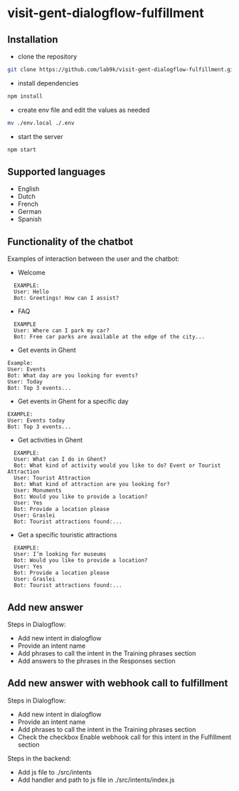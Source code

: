 # visit-gent-dialogflow-fulfillment

## Installation

* clone the repository
```bash
git clone https://github.com/lab9k/visit-gent-dialogflow-fulfillment.git
```

* install dependencies
```bash
npm install
```

* create env file and edit the values as needed
```bash
mv ./env.local ./.env
```

* start the server
```bash
npm start
```

## Supported languages
* English
* Dutch
* French
* German
* Spanish

## Functionality of the chatbot

Examples of interaction between the user and the chatbot:

* Welcome
```
  EXAMPLE:
  User: Hello
  Bot: Greetings! How can I assist?
```

* FAQ
```
  EXAMPLE
  User: Where can I park my car?
  Bot: Free car parks are available at the edge of the city...
```

* Get events in Ghent
 ```
 Example:
 User: Events
 Bot: What day are you looking for events?
 User: Today
 Bot: Top 3 events...
```

* Get events in Ghent for a specific day
 ```
 EXAMPLE:
 User: Events today
 Bot: Top 3 events...
```

* Get activities in Ghent
```
  EXAMPLE:
  User: What can I do in Ghent?
  Bot: What kind of activity would you like to do? Event or Tourist Attraction
  User: Tourist Attraction
  Bot: What kind of attraction are you looking for?
  User: Monuments
  Bot: Would you like to provide a location?
  User: Yes
  Bot: Provide a location please
  User: Graslei
  Bot: Tourist attractions found:...
```

* Get a specific touristic attractions
```
  EXAMPLE:
  User: I’m looking for museums
  Bot: Would you like to provide a location?
  User: Yes
  Bot: Provide a location please
  User: Graslei
  Bot: Tourist attractions found:...
```

## Add new answer
Steps in Dialogflow:
* Add new intent in dialogflow
* Provide an intent name
* Add phrases to call the intent in the Training phrases section
* Add answers to the phrases in the Responses section

## Add new answer with webhook call to fulfillment
Steps in Dialogflow:
* Add new intent in dialogflow
* Provide an intent name
* Add phrases to call the intent in the Training phrases section
* Check the checkbox Enable webhook call for this intent in the Fulfillment section

Steps in the backend:
* Add js file to ./src/intents
* Add handler and path to js file in ./src/intents/index.js

